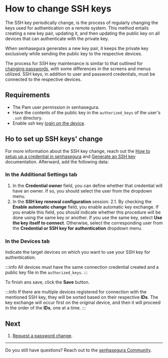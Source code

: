 # How to change SSH keys

The SSH key periodically change, is the process of regularly changing the keys used for authentication on a remote system. This method entails creating a new key pair, updating it, and then updating the public key on all devices that can authenticate with the private key.

When senhasegura generates a new key pair, it keeps the private key exclusively while sending the public key to the respective devices.

The process for SSH key maintenance is similar to that outlined for [changing passwords](/v3-32/docs/en/password-change-example), with some differences in the screens and menus utilized. SSH keys, in addition to user and password credentials, must be connected to the respective devices.

## Requirements

* The Pam user permission in senhasegura.
* Have the contents of the public key in the `authorized_keys` of the user's `.ssh` directory.
* Enable ssh key [login on the device](/v3-32/docs/en/devices).

## Ho to set up SSH keys' change

For more information about the SSH key change, reach out the [How to setup up a credential in senhasegura](/v3-32/docs/pam-how-to-set-up-a-credential-in-senhasegura) and [Generate an SSH key](/v3-32/docs/en/pam-how-to-set-up-an-ssh-key) documentation. Afterward, add the following data:

### In the **Additional Settings** tab
1. In the **Credential owner** field, you can define whether that credential will have an owner. If so, you should select the user from the dropdown menu.
2. In the **SSH key renewal configuration** session:
    2.1. By checking the **Enable automatic change** field, you enable automatic key exchange. If you enable this field, you should indicate whether this procedure will be done using the same key or another. If you use the same key, select **Use the key itself to connect**. Otherwise, select the corresponding user from the **Credential or SSH key for authentication** dropdown menu.

### In the **Devices** tab
Indicate the target devices on which you want to use your SSH key for authentication. 

 :::info
All devices must have the same connection credential created and a public key file in the `authorized_keys`.
:::

To finish ans save, click the **Save** button.

 :::info
If there are multiple devices registered for connection with the mentioned SSH key, they will be sorted based on their respective **IDs**. The key exchange will occur first on the original device, and then it will proceed in the order of the **IDs**, one at a time.
:::

## Next

1. [Request a password change](/v3-32/docs/en/password-change-operations).

***

Do you still have questions? Reach out to the [senhasegura Community](https://community.senhasegura.io/).
